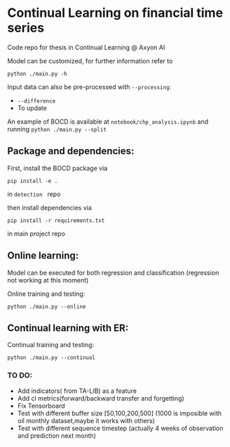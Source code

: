 
# Continual Learning on financial time series

Code repo for thesis in Continual Learning @ Axyon AI 

Model can be customized, for further information refer to
```
python ./main.py -h
```
Input data can also be pre-processed with `--processing`:
* `--difference`
* To update

An example of BOCD is available at `notebook/chp_analysis.ipynb` 
and running `python ./main.py --split`

## Package and dependencies:

First, install the BOCD package via

```
pip install -e .
```
in ```detection ``` repo

then install dependencies via 

```
pip install -r requirements.txt
```
 in main project repo

## Online learning:

Model can be executed for both regression and classification (regression not working at this moment)

Online training and testing:
```
python ./main.py --online 
```

## Continual learning with ER:

Continual training and testing:
```
python ./main.py --continual
```

### TO DO:
* Add indicators( from TA-LIB) as a feature
* Add cl metrics(forward/backward transfer and forgetting) 
* Fix Tensorboard
* Test with different buffer size [50,100,200,500] (1000 is imposible with oil monthly dataset,maybe it works with others)
* Test with different sequence timestep (actually 4 weeks of observation and prediction next month)


